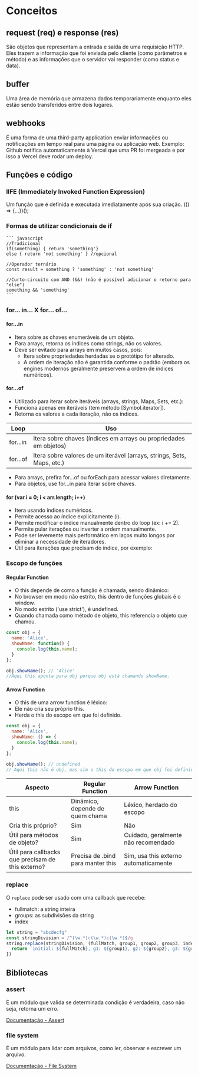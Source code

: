 # Conceitos
## request (req) e response (res)
São objetos que representam a entrada e saída de uma requisição HTTP. Eles trazem a informação que foi enviada pelo cliente (como parâmetros e método) e as informações que o servidor vai responder (como status e data).

## buffer
Uma área de memória que armazena dados temporariamente enquanto eles estão sendo transferidos entre dois lugares.

## webhooks
É uma forma de uma third-party application enviar informações ou notificações em tempo real para uma página ou aplicação web. Exemplo: Github notifica automaticamente à Vercel que uma PR foi mergeada e por isso a Vercel deve rodar um deploy.

## Funções e código
### IIFE (Immediately Invoked Function Expression)
Um função que é definida e executada imediatamente após sua criação. (() => {...})();

### Formas de utilizar condicionais de if
    ``` javascript
    //Tradicional
    if(something) { return 'something'}
    else { return 'not something' } //opcional

    //Operador ternário
    const result = something ? 'something' : 'not something'

    //Curto-circuito com AND (&&) (não é possível adicionar o retorno para "else")
    something && 'something'
    ```
### for... in... X for... of...
#### for...in
- Itera sobre as chaves enumeráveis de um objeto.
- Para arrays, retorna os índices como strings, não os valores.
- Deve ser evitado para arrays em muitos casos, pois:
  - Itera sobre propriedades herdadas se o protótipo for alterado.
  - A ordem de iteração não é garantida conforme o padrão (embora os engines modernos geralmente preservem a ordem de índices numéricos).

#### for...of
- Utilizado para iterar sobre iteráveis (arrays, strings, Maps, Sets, etc.):
- Funciona apenas em iteráveis (tem método [Symbol.iterator]).
- Retorna os valores a cada iteração, não os índices.

|Loop|Uso|
|-|-|
|for...in|Itera sobre chaves (índices em arrays ou propriedades em objetos)|
|for...of|Itera sobre valores de um iterável (arrays, strings, Sets, Maps, etc.)|

- Para arrays, prefira for...of ou forEach para acessar valores diretamente.
- Para objetos, use for...in para iterar sobre chaves.

#### for (var i = 0; i < arr.length; i++)
- Itera usando índices numéricos.
- Permite acesso ao índice explicitamente (i).
- Permite modificar o índice manualmente dentro do loop (ex: i += 2).
- Permite pular iterações ou inverter a ordem manualmente.
- Pode ser levemente mais performático em laços muito longos por eliminar a necessidade de iteradores.
- Útil para iterações que precisam do índice, por exemplo:

### Escopo de funções
#### Regular Function
- O this depende de como a função é chamada, sendo dinâmico:
- No browser em modo não estrito, this dentro de funções globais é o window.
- No modo estrito ('use strict'), é undefined.
- Quando chamada como método de objeto, this referencia o objeto que chamou.
```javascript
const obj = {
  name: 'Alice',
  showName: function() {
    console.log(this.name);
  }
};

obj.showName(); // 'Alice'
//Aqui this aponta para obj porque obj está chamando showName.
```

#### Arrow Function
- O this de uma arrow function é léxico:
- Ele não cria seu próprio this.
- Herda o this do escopo em que foi definido.
```javascript
const obj = {
  name: 'Alice',
  showName: () => {
    console.log(this.name);
  }
};

obj.showName(); // undefined
// Aqui this não é obj, mas sim o this do escopo em que obj foi definido (no browser, window; em módulo, geralmente undefined).
```

|Aspecto|Regular Function|Arrow Function|
|-|-|-|
|this|Dinâmico, depende de quem chama|Léxico, herdado do escopo|
|Cria this próprio?|Sim|Não|
|Útil para métodos de objeto?|Sim|Cuidado, geralmente não recomendado|
|Útil para callbacks que precisam de this externo?|Precisa de .bind para manter this|Sim, usa this externo automaticamente|

### replace
O `replace` pode ser usado com uma callback que recebe:
- fullmatch: a string inteira
- groups: as subdivisões da string
- index
```javascript
let string = "abcdecfg"
const stringDivision = /^(\w.*)c(\w.*)c(\w.*)$/g
string.replace(stringDivision, (fullMatch, group1, group2, group3, index) => {
  return `initial: ${fullMatch}, g1: ${group1}, g2: ${group2}, g3: ${group3}, index: ${index}`
})
```

## Bibliotecas
### assert
É um módulo que valida se determinada condição é verdadeira, caso não seja, retorna um erro.

[Documentação - Assert](https://nodejs.org/api/assert.html)

### file system
É um módulo para lidar com arquivos, como ler, observar e escrever um arquivo.

[Documentação - File System](https://nodejs.org/api/fs.html)